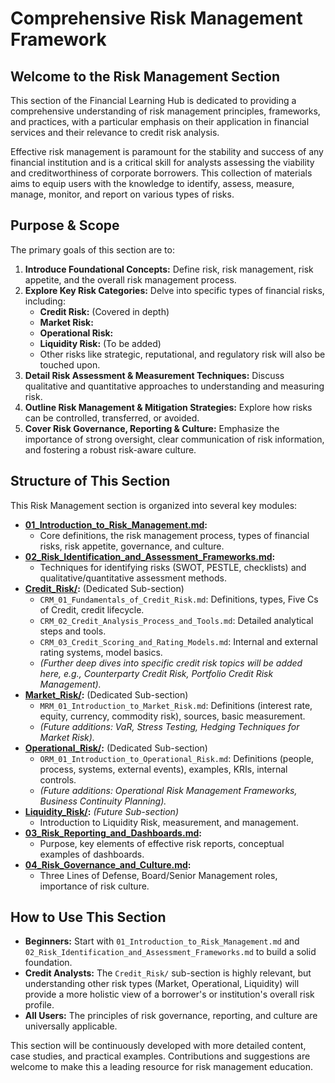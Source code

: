 # Comprehensive Risk Management Framework

## Welcome to the Risk Management Section

This section of the Financial Learning Hub is dedicated to providing a comprehensive understanding of risk management principles, frameworks, and practices, with a particular emphasis on their application in financial services and their relevance to credit risk analysis.

Effective risk management is paramount for the stability and success of any financial institution and is a critical skill for analysts assessing the viability and creditworthiness of corporate borrowers. This collection of materials aims to equip users with the knowledge to identify, assess, measure, manage, monitor, and report on various types of risks.

## Purpose & Scope

The primary goals of this section are to:

1.  **Introduce Foundational Concepts:** Define risk, risk management, risk appetite, and the overall risk management process.
2.  **Explore Key Risk Categories:** Delve into specific types of financial risks, including:
    *   **Credit Risk:** (Covered in depth)
    *   **Market Risk:**
    *   **Operational Risk:**
    *   **Liquidity Risk:** (To be added)
    *   Other risks like strategic, reputational, and regulatory risk will also be touched upon.
3.  **Detail Risk Assessment & Measurement Techniques:** Discuss qualitative and quantitative approaches to understanding and measuring risk.
4.  **Outline Risk Management & Mitigation Strategies:** Explore how risks can be controlled, transferred, or avoided.
5.  **Cover Risk Governance, Reporting & Culture:** Emphasize the importance of strong oversight, clear communication of risk information, and fostering a robust risk-aware culture.

## Structure of This Section

This Risk Management section is organized into several key modules:

*   **[01_Introduction_to_Risk_Management.md](./01_Introduction_to_Risk_Management.md):**
    *   Core definitions, the risk management process, types of financial risks, risk appetite, governance, and culture.
*   **[02_Risk_Identification_and_Assessment_Frameworks.md](./02_Risk_Identification_and_Assessment_Frameworks.md):**
    *   Techniques for identifying risks (SWOT, PESTLE, checklists) and qualitative/quantitative assessment methods.
*   **[Credit_Risk/](./Credit_Risk/README.md):** (Dedicated Sub-section)
    *   `CRM_01_Fundamentals_of_Credit_Risk.md`: Definitions, types, Five Cs of Credit, credit lifecycle.
    *   `CRM_02_Credit_Analysis_Process_and_Tools.md`: Detailed analytical steps and tools.
    *   `CRM_03_Credit_Scoring_and_Rating_Models.md`: Internal and external rating systems, model basics.
    *   *(Further deep dives into specific credit risk topics will be added here, e.g., Counterparty Credit Risk, Portfolio Credit Risk Management).*
*   **[Market_Risk/](./Market_Risk/README.md):** (Dedicated Sub-section)
    *   `MRM_01_Introduction_to_Market_Risk.md`: Definitions (interest rate, equity, currency, commodity risk), sources, basic measurement.
    *   *(Future additions: VaR, Stress Testing, Hedging Techniques for Market Risk).*
*   **[Operational_Risk/](./Operational_Risk/README.md):** (Dedicated Sub-section)
    *   `ORM_01_Introduction_to_Operational_Risk.md`: Definitions (people, process, systems, external events), examples, KRIs, internal controls.
    *   *(Future additions: Operational Risk Management Frameworks, Business Continuity Planning).*
*   **[Liquidity_Risk/](./Liquidity_Risk/README.md):** *(Future Sub-section)*
    *   Introduction to Liquidity Risk, measurement, and management.
*   **[03_Risk_Reporting_and_Dashboards.md](./03_Risk_Reporting_and_Dashboards.md):**
    *   Purpose, key elements of effective risk reports, conceptual examples of dashboards.
*   **[04_Risk_Governance_and_Culture.md](./04_Risk_Governance_and_Culture.md):**
    *   Three Lines of Defense, Board/Senior Management roles, importance of risk culture.

## How to Use This Section

*   **Beginners:** Start with `01_Introduction_to_Risk_Management.md` and `02_Risk_Identification_and_Assessment_Frameworks.md` to build a solid foundation.
*   **Credit Analysts:** The `Credit_Risk/` sub-section is highly relevant, but understanding other risk types (Market, Operational, Liquidity) will provide a more holistic view of a borrower's or institution's overall risk profile.
*   **All Users:** The principles of risk governance, reporting, and culture are universally applicable.

This section will be continuously developed with more detailed content, case studies, and practical examples. Contributions and suggestions are welcome to make this a leading resource for risk management education.
